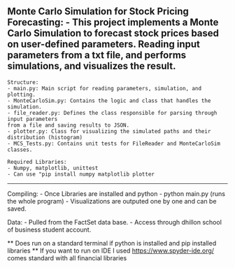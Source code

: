 Monte Carlo Simulation for Stock Pricing Forecasting:
    - This project implements a Monte Carlo Simulation to forecast stock prices based
    on user-defined parameters. Reading input parameters from a txt file, and performs
    simulations, and visualizes the result.
-------------------------------------------------------------------------------------------------
    Structure:
    - main.py: Main script for reading parameters, simulation, and plotting.
    - MonteCarloSim.py: Contains the logic and class that handles the simulation. 
    - file_reader.py: Defines the class responsible for parsing through input parameters
    from a file and saving results to JSON.
    - plotter.py: Class for visualizing the simulated paths and their distribution (histogram)
    - MCS_Tests.py: Contains unit tests for FileReader and MonteCarloSim classes.

    Required Libraries:
    - Numpy, matplotlib, unittest
    - Can use "pip install numpy matplotlib plotter
-------------------------------------------------------------------------------------------------
Compiling:
    - Once Libraries are installed and python
    - python main.py (runs the whole program)
    - Visualizations are outputed one by one and can be saved.

Data:
    - Pulled from the FactSet data base.
    - Access through dhillon school of business student account.

** Does run on a standard terminal if python is installed and pip installed libraries
** If you want to run on IDE I used https://www.spyder-ide.org/ comes standard with all financial libraries
